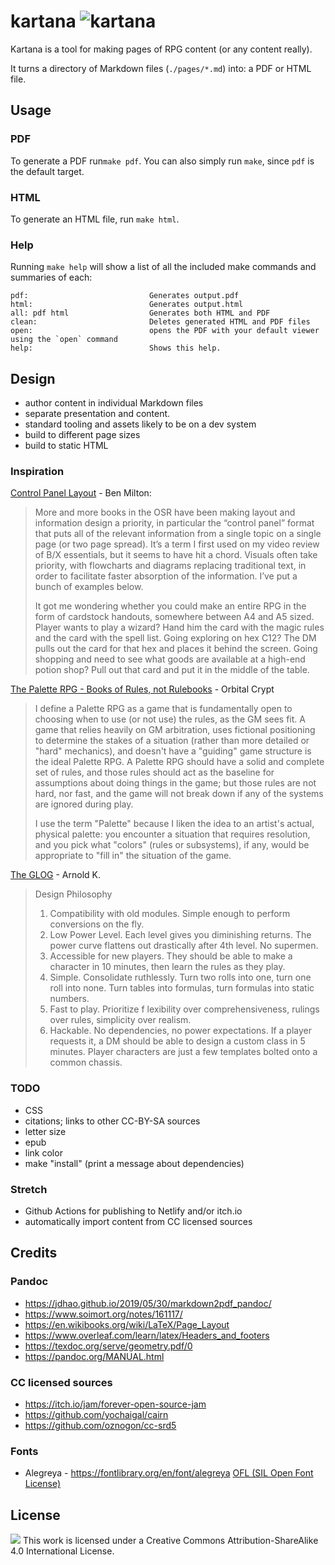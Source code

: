 # kartana ![kartana](./assets/Kartana.png)

Kartana is a tool for making pages of RPG content (or any content really).

It turns a directory of Markdown files (`./pages/*.md`) into: a PDF or HTML file.

## Usage

### PDF

To generate a PDF run`make pdf`. You can also simply run `make`, since `pdf` is the default target.

### HTML

To generate an HTML file, run `make html`.

### Help

Running `make help` will show a list of all the included make commands and summaries of each:

```
pdf:                           Generates output.pdf
html:                          Generates output.html
all: pdf html                  Generates both HTML and PDF
clean:                         Deletes generated HTML and PDF files
open:                          opens the PDF with your default viewer using the `open` command
help:                          Shows this help.
```

## Design

* author content in individual Markdown files
* separate presentation and content.
* standard tooling and assets likely to be on a dev system
* build to different page sizes
* build to static HTML

### Inspiration

[Control Panel Layout](http://questingblog.com/control-panel-book-layout-osr/) - Ben Milton:

> More and more books in the OSR have been making layout and information design a priority, in particular the “control panel” format that puts all of the relevant information from a single topic on a single page (or two page spread). It’s a term I first used on my video review of B/X essentials, but it seems to have hit a chord. Visuals often take priority, with flowcharts and diagrams replacing traditional text, in order to facilitate faster absorption of the information. I’ve put a bunch of examples below.
> 
> It got me wondering whether you could make an entire RPG in the form of cardstock handouts, somewhere between A4 and A5 sized. Player wants to play a wizard? Hand him the card with the magic rules and the card with the spell list. Going exploring on hex C12? The DM pulls out the card for that hex and places it behind the screen. Going shopping and need to see what goods are available at a high-end potion shop? Pull out that card and put it in the middle of the table.

[The Palette RPG - Books of Rules, not Rulebooks](https://orbitalcrypt.blogspot.com/2023/08/the-palette-rpg-books-of-rules-not.html) - Orbital Crypt

> I define a Palette RPG as a game that is fundamentally open to choosing when to use (or not use) the rules, as the GM sees fit. A game that relies heavily on GM arbitration, uses fictional positioning to determine the stakes of a situation (rather than more detailed or "hard" mechanics), and doesn't have a "guiding" game structure is the ideal Palette RPG. A Palette RPG should have a solid and complete set of rules, and those rules should act as the baseline for assumptions about doing things in the game; but those rules are not hard, nor fast, and the game will not break down if any of the systems are ignored during play. 
>
> I use the term "Palette" because I liken the idea to an artist's actual, physical palette: you encounter a situation that requires resolution, and you pick what "colors" (rules or subsystems), if any, would be appropriate to "fill in" the situation of the game. 

[The GLOG](https://goblinpunch.blogspot.com/2016/05/the-glog.html) - Arnold K.

> Design Philosophy
>
> 1. Compatibility with old modules. Simple enough to perform conversions on the fly.
> 2. Low Power Level. Each level gives you diminishing returns. The power curve flattens out drastically after 4th level. No supermen.
> 3. Accessible for new players. They should be able to make a character in 10 minutes, then learn the rules as they play.
> 4. Simple. Consolidate ruthlessly. Turn two rolls into one, turn one roll into none. Turn tables into formulas, turn formulas into static numbers.
> 5. Fast to play. Prioritize f lexibility over comprehensiveness, rulings over rules, simplicity over realism.
> 6. Hackable. No dependencies, no power expectations. If a player requests it, a DM should be able to design a custom class in 5 minutes. Player characters are just a few templates bolted onto a common chassis.

### TODO

* CSS
* citations; links to other CC-BY-SA sources
* letter size
* epub
* link color
* make "install" (print a message about dependencies)

### Stretch

* Github Actions for publishing to Netlify and/or itch.io
* automatically import content from CC licensed sources

## Credits

### Pandoc

* https://jdhao.github.io/2019/05/30/markdown2pdf_pandoc/
* https://www.soimort.org/notes/161117/
* https://en.wikibooks.org/wiki/LaTeX/Page_Layout
* https://www.overleaf.com/learn/latex/Headers_and_footers
* https://texdoc.org/serve/geometry.pdf/0
* https://pandoc.org/MANUAL.html

### CC licensed sources

* https://itch.io/jam/forever-open-source-jam
* https://github.com/yochaigal/cairn
* https://github.com/oznogon/cc-srd5

### Fonts

* Alegreya - https://fontlibrary.org/en/font/alegreya [OFL (SIL Open Font License)](http://scripts.sil.org/OFL)

## License

[![](https://i.creativecommons.org/l/by-sa/4.0/80x15.png)]((http://creativecommons.org/licenses/by-sa/4.0/)) This work is licensed under a Creative Commons Attribution-ShareAlike 4.0 International License.
